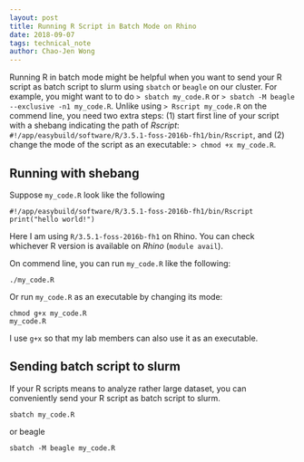 ```yaml
---
layout: post
title: Running R Script in Batch Mode on Rhino
date: 2018-09-07
tags: technical_note
author: Chao-Jen Wong
---
```


Running R in batch mode might be helpful when you want to send your R script as batch script to slurm using `sbatch` or `beagle` on 
our cluster. For example, you might want to to do `> sbatch my_code.R` or `> sbatch -M beagle --exclusive -n1 my_code.R`. Unlike 
using `> Rscript my_code.R` on the commend line, you need two extra steps: (1) start first line of your script with a shebang 
indicating the path of _Rscript_: `#!/app/easybuild/software/R/3.5.1-foss-2016b-fh1/bin/Rscript`, and (2) change the mode of the 
script as an executable: `> chmod +x my_code.R`. 
    
## Running with shebang
Suppose `my_code.R` look like the following

```
#!/app/easybuild/software/R/3.5.1-foss-2016b-fh1/bin/Rscript
print("hello world!")
```
Here I am using `R/3.5.1-foss-2016b-fh1` on Rhino. You can check whichever R version is available on _Rhino_ (`module avail`). 

On commend line, you can run `my_code.R` like the following:
```
./my_code.R
```

Or run `my_code.R` as an executable by changing its mode:
```
chmod g+x my_code.R
my_code.R
```

I use `g+x` so that my lab members can also use it as an executable. 

## Sending batch script to slurm
If your R scripts means to analyze rather large dataset, you can conveniently send your R script as batch script to slurm. 

```
sbatch my_code.R
```
or beagle
```
sbatch -M beagle my_code.R
```


